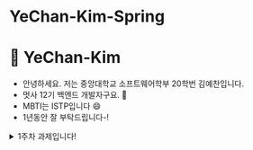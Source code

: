 # YeChan-Kim-Spring

# :pushpin: YeChan-Kim

- 안녕하세요. 저는 중앙대학교 소프트웨어학부 20학번 김예찬입니다.
- 멋사 12기 백엔드 개발자구요. :lion:
- MBTI는 ISTP입니다 :smile:
- 1년동안 잘 부탁드립니다-!

<details>
<summary>1주차 과제입니다!</summary>
<div markdown="1">

- "/health" 엔드포인트로 health check를 하는 모습입니다.
  <img width="676" alt="image" src="https://github.com/user-attachments/assets/6d9d079b-59ee-4fc8-9b82-fb7eb8099f15">

  - 동작 flow diagram 그리기
  <img width="524" alt="image" src="https://github.com/user-attachments/assets/473b61a9-ac66-4c94-bf3c-be6d38025c5e">

</div>
</details>


